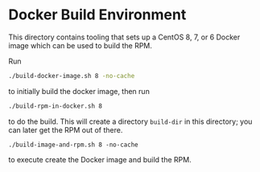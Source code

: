 # Docker Build Environment

This directory contains tooling that sets up a CentOS 8, 7, or 6
Docker image which can be used to build the RPM.

Run

``` sh
./build-docker-image.sh 8 -no-cache
```

to initially build the docker image, then run

``` sh
./build-rpm-in-docker.sh 8
```

to do the build. This will create a directory `build-dir` in this
directory; you can later get the RPM out of there.

```
./build-image-and-rpm.sh 8 -no-cache
```

to execute create the Docker image and build the RPM.
